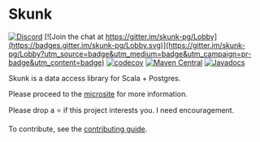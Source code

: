 # Skunk

[![Discord](https://img.shields.io/discord/632277896739946517.svg?label=&logo=discord&logoColor=ffffff&color=404244&labelColor=6A7EC2)](https://discord.gg/CSh8u9yPMe)
[![Join the chat at https://gitter.im/skunk-pg/Lobby](https://badges.gitter.im/skunk-pg/Lobby.svg)](https://gitter.im/skunk-pg/Lobby?utm_source=badge&utm_medium=badge&utm_campaign=pr-badge&utm_content=badge)
[![codecov](https://codecov.io/gh/tpolecat/skunk/branch/master/graph/badge.svg)](https://codecov.io/gh/tpolecat/skunk)
[![Maven Central](https://img.shields.io/maven-central/v/org.tpolecat/skunk-core_2.12.svg)](https://maven-badges.herokuapp.com/maven-central/org.tpolecat/skunk-core_2.12)
[![Javadocs](https://javadoc.io/badge/org.tpolecat/skunk-core_2.12.svg)](https://javadoc.io/doc/org.tpolecat/skunk-core_2.12)

Skunk is a data access library for Scala + Postgres.

Please proceed to the [microsite](https://typelevel.org/skunk/) for more information.

Please drop a :star: if this project interests you. I need encouragement.

To contribute, see the [contributing guide](./CONTRIBUTING.md).
